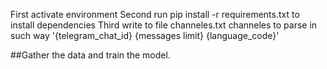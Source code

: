 First activate environment
Second run pip install -r requirements.txt to install dependencies
Third write to file channeles.txt channeles to parse in such way '{telegram_chat_id} {messages limit} {language_code}'

##Gather the data and train the model.
